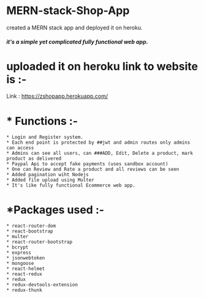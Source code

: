 # MERN-stack-Shop-App
created a MERN stack app and deployed it on heroku.

##### it's a simple yet complicated fully functional web app.

# uploaded it on heroku link to website is :-
Link : https://zshopapp.herokuapp.com/

# * Functions :-
    * Login and Register system.
    * Each end point is protected by ##jwt and admin routes only admins can access
    * Admins can see all users, can ###ADD, Edit, Delete a product, mark product as delivered
    * Paypal Api to accept fake payments (uses sandbox account)
    * One can Review and Rate a product and all reviews can be seen
    * Added pagination wiht Nodejs
    * Added file upload using Multer
    * It's like fully functional Ecommerce web app.
    
# *Packages used :-
    * react-router-dom
    * react-bootstrap
    * multer
    * react-router-bootstrap
    * bcrypt
    * express
    * jsonwebtoken
    * mongoose
    * react-helmet
    * react-redux
    * redux
    * redux-devtools-extension
    * redux-thunk
    

